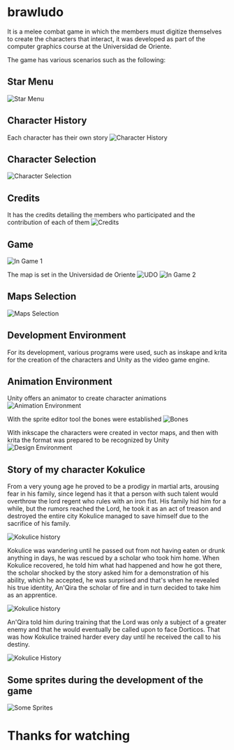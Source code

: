 # brawludo

It is a melee combat game in which the members must digitize themselves to create the characters that interact, it was developed as part of the computer graphics course at the Universidad de Oriente.

The game has various scenarios such as the following:

## Star Menu
![Star Menu](https://github.com/EulisesBrazon/brawludo/blob/master/Assets/Presentation%20images/StarMenu.png)

## Character History <br />
Each character has their own story
![Character History](https://github.com/EulisesBrazon/brawludo/blob/master/Assets/Presentation%20images/Character%20History%20.png)

## Character Selection
![Character Selection](https://github.com/EulisesBrazon/brawludo/blob/master/Assets/Presentation%20images/Character%20Selection%20.png)

## Credits <br />
It has the credits detailing the members who participated and the contribution of each of them
![Credits](https://github.com/EulisesBrazon/brawludo/blob/master/Assets/Presentation%20images/Credits.png)

## Game
![In Game 1](https://github.com/EulisesBrazon/brawludo/blob/master/Assets/Presentation%20images/In%20Game%201.png)

The map is set in the Universidad de Oriente
![UDO](https://github.com/EulisesBrazon/brawludo/blob/master/Assets/Presentation%20images/UDO.png)
![In Game 2](https://github.com/EulisesBrazon/brawludo/blob/master/Assets/Presentation%20images/In%20Game%202.png)

## Maps Selection
![Maps Selection](https://github.com/EulisesBrazon/brawludo/blob/master/Assets/Presentation%20images/Maps%20Selection%20.png)

## Development Environment
For its development, various programs were used, such as inskape and krita for the creation of the characters and Unity as the video game engine.

## Animation Environment
Unity offers an animator to create character animations
![Animation Environment](https://github.com/EulisesBrazon/brawludo/blob/master/Assets/Presentation%20images/Animation%20Environment.png)

With the sprite editor tool the bones were established
![Bones](https://github.com/EulisesBrazon/brawludo/blob/master/Assets/Presentation%20images/Bones.png)

With inkscape the characters were created in vector maps, and then with krita the format was prepared to be recognized by Unity
![Design Environment](https://github.com/EulisesBrazon/brawludo/blob/master/Assets/Presentation%20images/Design%20Environment.png)

## Story of my character Kokulice

From a very young age he proved to be a prodigy in martial arts, arousing fear in his family, since legend has it that a person with such talent would overthrow the lord regent who rules with an iron fist. His family hid him for a while, but the rumors reached the Lord, he took it as an act of treason and destroyed the entire city Kokulice managed to save himself due to the sacrifice of his family.

![Kokulice history](https://github.com/EulisesBrazon/brawludo/blob/master/Assets/Presentation%20images/Kokulice1.png)

Kokulice was wandering until he passed out from not having eaten or drunk anything in days, he was rescued by a scholar who took him home. When Kokulice recovered, he told him what had happened and how he got there, the scholar shocked by the story asked him for a demonstration of his ability, which he accepted, he was surprised and that's when he revealed his true identity, An'Qira the scholar of fire and in turn decided to take him as an apprentice.

![Kokulice history](https://github.com/EulisesBrazon/brawludo/blob/master/Assets/Presentation%20images/Kokulice2.png)

An'Qira told him during training that the Lord was only a subject of a greater enemy and that he would eventually be called upon to face Dorticos. That was how Kokulice trained harder every day until he received the call to his destiny.

![Kokulice History](https://github.com/EulisesBrazon/brawludo/blob/master/Assets/Presentation%20images/Kokulice3.png)

## Some sprites during the development of the game
![Some Sprites](https://github.com/EulisesBrazon/brawludo/blob/master/Assets/Presentation%20images/some%20sprites.png)

# Thanks for watching
